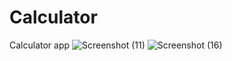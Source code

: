 # Calculator
Calculator app
![Screenshot (11)](https://user-images.githubusercontent.com/45233307/169073134-49459c35-d554-46ec-a5c9-b37f35592735.png)
![Screenshot (16)](https://user-images.githubusercontent.com/45233307/169073513-ccd6d419-5987-4559-aa63-aeb0169b1350.png)
